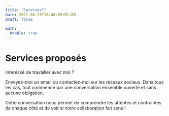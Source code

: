 ```yaml
---
title: "Services?"
date: 2021-06-25T16:00:00+01:00
draft: false

math:
  enable: true
---
```


# Services proposés
Intéréssé de travailler avec moi ?

Envoyez-moi un email ou contactez-moi sur les réseaux sociaux. 
Dans tous les cas, tout commence par une conversation ensemble ouverte et sans aucune obligation. 

Cette conversation nous permet de comprendre les attentes et contraintes de chaque côté et de voir si notre collaboration fait sens !




